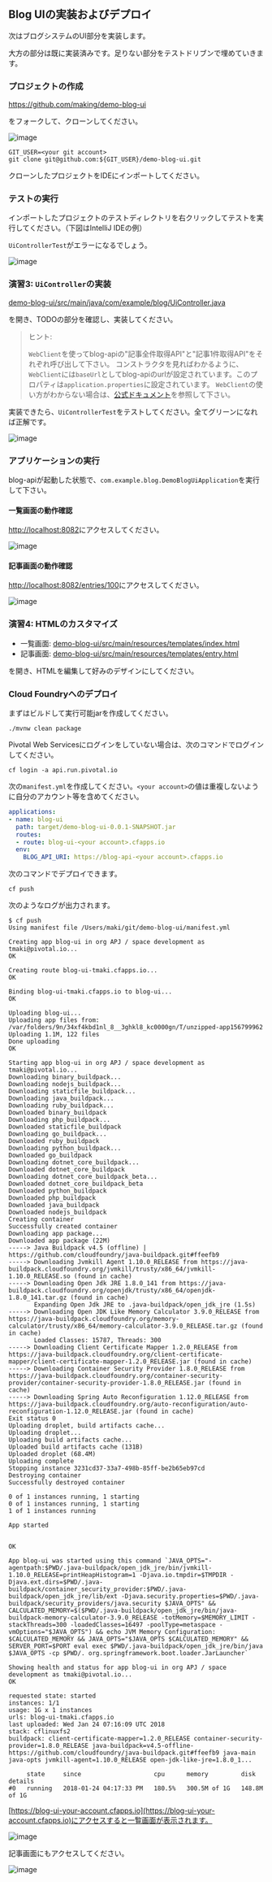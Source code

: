 ## Blog UIの実装およびデプロイ

次はブログシステムのUI部分を実装します。

大方の部分は既に実装済みです。足りない部分をテストドリブンで埋めていきます。

### プロジェクトの作成


https://github.com/making/demo-blog-ui

をフォークして、クローンしてください。

![image](https://user-images.githubusercontent.com/106908/35192499-35e84726-fed7-11e7-851c-77e46f940dec.png)

```
GIT_USER=<your git account>
git clone git@github.com:${GIT_USER}/demo-blog-ui.git
```

クローンしたプロジェクトをIDEにインポートしてください。

### テストの実行

インポートしたプロジェクトのテストディレクトリを右クリックしてテストを実行してください。（下図はIntelliJ IDEの例）

`UiControllerTest`がエラーになるでしょう。

![image](https://user-images.githubusercontent.com/106908/35318337-30c69600-011e-11e8-8764-4b31ba12793c.png)

### 演習3: `UiController`の実装

[demo-blog-ui/src/main/java/com/example/blog/UiController.java](https://github.com/making/demo-blog-ui/blob/master/src/main/java/com/example/blog/UiController.java)


を開き、TODOの部分を確認し、実装してください。

> ヒント:
> 
> `WebClient`を使ってblog-apiの"記事全件取得API"と"記事1件取得API"をそれぞれ呼び出して下さい。
> コンストラクタを見ればわかるように、`WebClient`には`baseUrl`としてblog-apiのurlが設定されています。このプロパティは`application.properties`に設定されています。
> `WebClient`の使い方がわからない場合は、[公式ドキュメント](https://docs.spring.io/spring/docs/current/spring-framework-reference/web-reactive.html#webflux-client)を参照して下さい。


実装できたら、`UiControllerTest`をテストしてください。全てグリーンになれば正解です。

![image](https://user-images.githubusercontent.com/106908/35318670-af8e56f2-011f-11e8-8aa5-3cbda470de7e.png)

### アプリケーションの実行


blog-apiが起動した状態で、`com.example.blog.DemoBlogUiApplication`を実行して下さい。

#### 一覧画面の動作確認

[http://localhost:8082](http://localhost:8082)にアクセスしてください。

![image](https://user-images.githubusercontent.com/106908/35318772-32e434c2-0120-11e8-9760-18663b5fefe8.png)


#### 記事画面の動作確認

[http://localhost:8082/entries/100](http://localhost:8082/entries/100)にアクセスしてください。


![image](https://user-images.githubusercontent.com/106908/35318797-49006dc0-0120-11e8-8aad-6e08023be77c.png)


### 演習4: HTMLのカスタマイズ

* 一覧画面: [demo-blog-ui/src/main/resources/templates/index.html](https://github.com/making/demo-blog-ui/blob/master/src/main/resources/templates/index.html)
* 記事画面: [demo-blog-ui/src/main/resources/templates/entry.html](https://github.com/making/demo-blog-ui/blob/master/src/main/resources/templates/entry.html)

を開き、HTMLを編集して好みのデザインにしてください。

### Cloud Foundryへのデプロイ

まずはビルドして実行可能jarを作成してください。

```
./mvnw clean package
```

Pivotal Web Servicesにログインをしていない場合は、次のコマンドでログインしてください。

```
cf login -a api.run.pivotal.io
```

次の`manifest.yml`を作成してください。`<your account>`の値は重複しないように自分のアカウント等を含めてください。

``` yaml
applications:
- name: blog-ui
  path: target/demo-blog-ui-0.0.1-SNAPSHOT.jar
  routes:
  - route: blog-ui-<your account>.cfapps.io
  env:
    BLOG_API_URI: https://blog-api-<your account>.cfapps.io
```

次のコマンドでデプロイできます。

```
cf push
```

次のようなログが出力されます。

```
$ cf push
Using manifest file /Users/maki/git/demo-blog-ui/manifest.yml

Creating app blog-ui in org APJ / space development as tmaki@pivotal.io...
OK

Creating route blog-ui-tmaki.cfapps.io...
OK

Binding blog-ui-tmaki.cfapps.io to blog-ui...
OK

Uploading blog-ui...
Uploading app files from: /var/folders/9n/34xf4kbd1nl_8__3ghkl8_kc0000gn/T/unzipped-app156799962
Uploading 1.1M, 122 files
Done uploading               
OK

Starting app blog-ui in org APJ / space development as tmaki@pivotal.io...
Downloading binary_buildpack...
Downloading nodejs_buildpack...
Downloading staticfile_buildpack...
Downloading java_buildpack...
Downloading ruby_buildpack...
Downloaded binary_buildpack
Downloading php_buildpack...
Downloaded staticfile_buildpack
Downloading go_buildpack...
Downloaded ruby_buildpack
Downloading python_buildpack...
Downloaded go_buildpack
Downloading dotnet_core_buildpack...
Downloaded dotnet_core_buildpack
Downloading dotnet_core_buildpack_beta...
Downloaded dotnet_core_buildpack_beta
Downloaded python_buildpack
Downloaded php_buildpack
Downloaded java_buildpack
Downloaded nodejs_buildpack
Creating container
Successfully created container
Downloading app package...
Downloaded app package (22M)
-----> Java Buildpack v4.5 (offline) | https://github.com/cloudfoundry/java-buildpack.git#ffeefb9
-----> Downloading Jvmkill Agent 1.10.0_RELEASE from https://java-buildpack.cloudfoundry.org/jvmkill/trusty/x86_64/jvmkill-1.10.0_RELEASE.so (found in cache)
-----> Downloading Open Jdk JRE 1.8.0_141 from https://java-buildpack.cloudfoundry.org/openjdk/trusty/x86_64/openjdk-1.8.0_141.tar.gz (found in cache)
       Expanding Open Jdk JRE to .java-buildpack/open_jdk_jre (1.5s)
-----> Downloading Open JDK Like Memory Calculator 3.9.0_RELEASE from https://java-buildpack.cloudfoundry.org/memory-calculator/trusty/x86_64/memory-calculator-3.9.0_RELEASE.tar.gz (found in cache)
       Loaded Classes: 15787, Threads: 300
-----> Downloading Client Certificate Mapper 1.2.0_RELEASE from https://java-buildpack.cloudfoundry.org/client-certificate-mapper/client-certificate-mapper-1.2.0_RELEASE.jar (found in cache)
-----> Downloading Container Security Provider 1.8.0_RELEASE from https://java-buildpack.cloudfoundry.org/container-security-provider/container-security-provider-1.8.0_RELEASE.jar (found in cache)
-----> Downloading Spring Auto Reconfiguration 1.12.0_RELEASE from https://java-buildpack.cloudfoundry.org/auto-reconfiguration/auto-reconfiguration-1.12.0_RELEASE.jar (found in cache)
Exit status 0
Uploading droplet, build artifacts cache...
Uploading droplet...
Uploading build artifacts cache...
Uploaded build artifacts cache (131B)
Uploaded droplet (68.4M)
Uploading complete
Stopping instance 3231cd37-33a7-498b-85ff-be2b65eb97cd
Destroying container
Successfully destroyed container

0 of 1 instances running, 1 starting
0 of 1 instances running, 1 starting
1 of 1 instances running

App started


OK

App blog-ui was started using this command `JAVA_OPTS="-agentpath:$PWD/.java-buildpack/open_jdk_jre/bin/jvmkill-1.10.0_RELEASE=printHeapHistogram=1 -Djava.io.tmpdir=$TMPDIR -Djava.ext.dirs=$PWD/.java-buildpack/container_security_provider:$PWD/.java-buildpack/open_jdk_jre/lib/ext -Djava.security.properties=$PWD/.java-buildpack/security_providers/java.security $JAVA_OPTS" && CALCULATED_MEMORY=$($PWD/.java-buildpack/open_jdk_jre/bin/java-buildpack-memory-calculator-3.9.0_RELEASE -totMemory=$MEMORY_LIMIT -stackThreads=300 -loadedClasses=16497 -poolType=metaspace -vmOptions="$JAVA_OPTS") && echo JVM Memory Configuration: $CALCULATED_MEMORY && JAVA_OPTS="$JAVA_OPTS $CALCULATED_MEMORY" && SERVER_PORT=$PORT eval exec $PWD/.java-buildpack/open_jdk_jre/bin/java $JAVA_OPTS -cp $PWD/. org.springframework.boot.loader.JarLauncher`

Showing health and status for app blog-ui in org APJ / space development as tmaki@pivotal.io...
OK

requested state: started
instances: 1/1
usage: 1G x 1 instances
urls: blog-ui-tmaki.cfapps.io
last uploaded: Wed Jan 24 07:16:09 UTC 2018
stack: cflinuxfs2
buildpack: client-certificate-mapper=1.2.0_RELEASE container-security-provider=1.8.0_RELEASE java-buildpack=v4.5-offline-https://github.com/cloudfoundry/java-buildpack.git#ffeefb9 java-main java-opts jvmkill-agent=1.10.0_RELEASE open-jdk-like-jre=1.8.0_1...

     state     since                    cpu      memory         disk           details
#0   running   2018-01-24 04:17:33 PM   180.5%   300.5M of 1G   148.8M of 1G
```


[https://blog-ui-your-account.cfapps.io](https://blog-ui-your-account.cfapps.io)にアクセスすると一覧画面が表示されます。

![image](https://user-images.githubusercontent.com/106908/35319227-3d26a062-0122-11e8-95bf-b8ac2d71d165.png)

記事画面にもアクセスしてください。

![image](https://user-images.githubusercontent.com/106908/35319235-43c4395c-0122-11e8-95ac-c8544b49e8ff.png)
